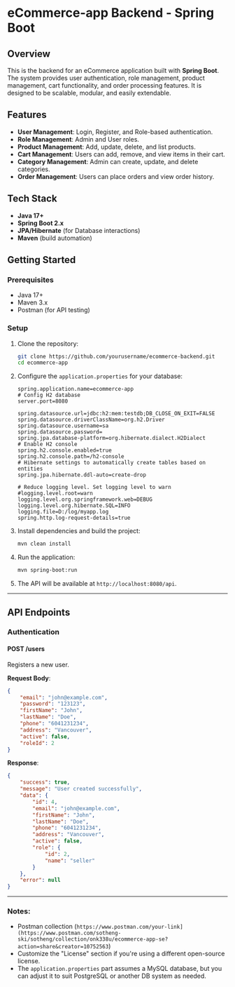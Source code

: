 # eCommerce-app Backend - Spring Boot

## Overview
This is the backend for an eCommerce application built with **Spring Boot**. The system provides user authentication, role management, product management, cart functionality, and order processing features. It is designed to be scalable, modular, and easily extendable.

## Features
- **User Management**: Login, Register, and Role-based authentication.
- **Role Management**: Admin and User roles.
- **Product Management**: Add, update, delete, and list products.
- **Cart Management**: Users can add, remove, and view items in their cart.
- **Category Management**: Admin can create, update, and delete categories.
- **Order Management**: Users can place orders and view order history.

## Tech Stack
- **Java 17+**
- **Spring Boot 2.x**
- **JPA/Hibernate** (for Database interactions)
- **Maven** (build automation)

## Getting Started

### Prerequisites
- Java 17+
- Maven 3.x
- Postman (for API testing)

### Setup
1. Clone the repository:
    ```bash
    git clone https://github.com/yourusername/ecommerce-backend.git
    cd ecommerce-app
    ```

2. Configure the `application.properties` for your database:
    ```properties
    spring.application.name=ecommerce-app
    # Config H2 database
    server.port=8080

    spring.datasource.url=jdbc:h2:mem:testdb;DB_CLOSE_ON_EXIT=FALSE
    spring.datasource.driverClassName=org.h2.Driver
    spring.datasource.username=sa
    spring.datasource.password=
    spring.jpa.database-platform=org.hibernate.dialect.H2Dialect
    # Enable H2 console
    spring.h2.console.enabled=true
    spring.h2.console.path=/h2-console
    # Hibernate settings to automatically create tables based on entities
    spring.jpa.hibernate.ddl-auto=create-drop

    # Reduce logging level. Set logging level to warn
    #logging.level.root=warn
    logging.level.org.springframework.web=DEBUG
    logging.level.org.hibernate.SQL=INFO
    logging.file=D:/log/myapp.log
    spring.http.log-request-details=true
    ```

3. Install dependencies and build the project:
    ```bash
    mvn clean install
    ```

4. Run the application:
    ```bash
    mvn spring-boot:run
    ```

5. The API will be available at `http://localhost:8080/api`.

---

## API Endpoints

### Authentication

#### POST /users
Registers a new user.

**Request Body**:
```json
{
    "email": "john@example.com",
    "password": "123123",
    "firstName": "John",
    "lastName": "Doe",
    "phone": "6041231234",
    "address": "Vancouver",
    "active": false,
    "roleId": 2
}
```

**Response**:
```json
{
    "success": true,
    "message": "User created successfully",
    "data": {
        "id": 4,
        "email": "john@example.com",
        "firstName": "John",
        "lastName": "Doe",
        "phone": "6041231234",
        "address": "Vancouver",
        "active": false,
        "role": {
            "id": 2,
            "name": "seller"
        }
    },
    "error": null
}
```

---

### Notes:
- Postman collection (`https://www.postman.com/your-link](https://www.postman.com/sotheng-ski/sotheng/collection/onk338u/ecommerce-app-se?action=share&creator=10752563`)
- Customize the "License" section if you're using a different open-source license.
- The `application.properties` part assumes a MySQL database, but you can adjust it to suit PostgreSQL or another DB system as needed. 

